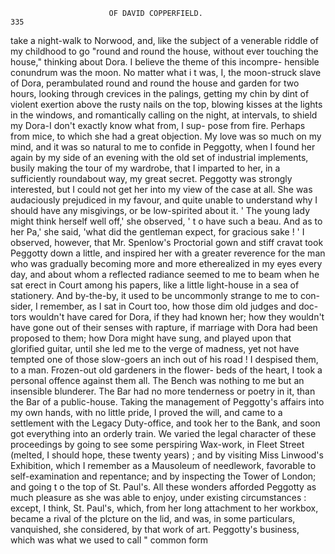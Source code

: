                           OF DAVID COPPERFIELD.                           335
 take a night-walk to Norwood, and, like the subject of a venerable riddle
 of my childhood to go "round and round the house, without ever touching
 the house," thinking about Dora. I believe the theme of this incompre-
 hensible conundrum was the moon. No matter what i t was, I, the
 moon-struck slave of Dora, perambulated round and round the house and
 garden for two hours, looking through crevices in the palings, getting my
 chin by dint of violent exertion above the rusty nails on the top, blowing
 kisses at the lights in the windows, and romantically calling on the night,
 at intervals, to shield my Dora-I don't exactly know what from, I sup-
 pose from fire. Perhaps from mice, to which she had a great objection.
     My love was so much on my mind, and it was so natural to me to
 confide in Peggotty, when I found her again by my side of an evening
 with the old set of industrial implements, busily making the tour of my
 wardrobe, that I imparted to her, in a sufficiently roundabout way, my
 great secret. Peggotty was strongly interested, but I could not get her
 into my view of the case at all. She was audaciously prejudiced in my
 favour, and quite unable to understand why I should have any misgivings,
 or be low-spirited about it. ' The young lady might think herself well
 off,' she observed, ' t o have such a beau. And as to her Pa,' she said,
  'what did the gentleman expect, for gracious sake ! '
     I observed, however, that Mr. Spenlow's Proctorial gown and stiff cravat
 took Peggotty down a little, and inspired her with a greater reverence for the
 man who was gradually becoming more and more etherealized in my eyes
 every day, and about whom a reflected radiance seemed to me to beam when
 he sat erect in Court among his papers, like a little light-house in a sea of
 stationery. And by-the-by, it used to be uncommonly strange to me to con-
 sider, I remember, as I sat in Court too, how those dim old judges and doc-
tors wouldn't have cared for Dora, if they had known her; how they wouldn't
have gone out of their senses with rapture, if marriage with Dora had
been proposed to them; how Dora might have sung, and played upon
that glorified guitar, until she led me to the verge of madness, yet not
have tempted one of those slow-goers an inch out of his road !
    I despised them, to a man. Frozen-out old gardeners in the flower-
beds of the heart, I took a personal offence against them all. The Bench
was nothing to me but an insensible blunderer. The Bar had no more
tenderness or poetry in it, than the Bar of a public-house.
    Taking the management of Peggotty's affairs into my own hands, with
no little pride, I proved the will, and came to a settlement with the Legacy
Duty-office, and took her to the Bank, and soon got everything into an
orderly train. We varied the legal character of these proceedings by going
to see some perspiring Wax-work, in Fleet Street (melted, I should hope,
these twenty years) ; and by visiting Miss Linwood's Exhibition, which I
remember as a Mausoleum of needlework, favorable to self-examination
and repentance; and by inspecting the Tower of London; and going t o
the top of St. Paul's. All these wonders afforded Peggotty as much
pleasure as she was able to enjoy, under existing circumstances : except, I
think, St. Paul's, which, from her long attachment to her workbox, became
a rival of the plcture on the lid, and was, in some particulars, vanquished,
she considered, by that work of art.
    Peggotty's business, which was what we used to call " common form
